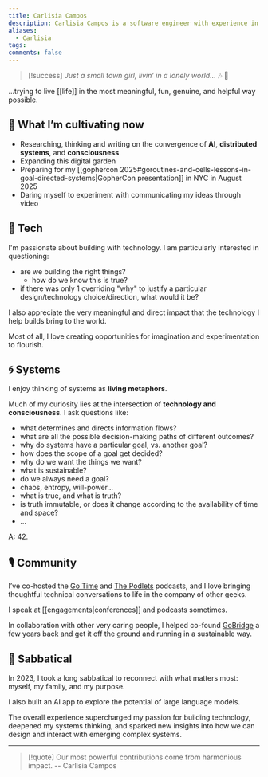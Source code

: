 ```yaml
---
title: Carlisia Campos
description: Carlisia Campos is a software engineer with experience in Go, distributed systems, and Cloud Native technologies. She is passionate about bridging the gap between complex technical concepts and intuitive mental models. Her work and research explore how ideas from biological and goal-directed systems can inform software design.
aliases:
  - Carlisia
tags:
comments: false
---
```


> [!success] _Just a small town girl, livin’ in a lonely world…_ 🎶 🎼

...trying to live [[life]] in the most meaningful, fun, genuine, and helpful way possible.

## 🌿 What I’m cultivating now

- Researching, thinking and writing on the convergence of **AI**, **distributed systems**, and **consciousness**  
- Expanding this digital garden
- Preparing for my [[gophercon 2025#goroutines-and-cells-lessons-in-goal-directed-systems|GopherCon presentation]] in NYC in August 2025
- Daring myself to experiment with communicating my ideas through video

## 🧠 Tech 

I'm passionate about building with technology. I am particularly interested in questioning:

- are we building the right things?
	- how do we know this is true?
- if there was only 1 overriding "why" to justify a particular design/technology choice/direction, what would it be?

I also appreciate the very meaningful and direct impact that the technology I help builds bring to the world.

Most of all, I love creating opportunities for imagination and experimentation to flourish.
## 🌀 Systems 

I enjoy thinking of systems as **living metaphors**.

Much of my curiosity lies at the intersection of **technology and consciousness**. I ask questions like:

- what determines and directs information flows?
- what are all the possible decision-making paths of different outcomes?
- why do systems have a particular goal, vs. another goal?
- how does the scope of a goal get decided?
- why do we want the things we want?
- what is sustainable?
- do we always need a goal?
- chaos, entropy, will-power... 
- what is true, and what is truth?
- is truth immutable, or does it change according to the availability of time and space?
- ...

A: 42.

## 🎙 Community

I’ve co-hosted the [Go Time](https://changelog.com/person/carlisia) and [The Podlets](https://www.thepodlets.io/) podcasts, and I love bringing thoughtful technical conversations to life in the company of other geeks.

I speak at [[engagements|conferences]] and podcasts sometimes.

In collaboration with other very caring people, I helped co-found [GoBridge](https://gobridge.org/) a few years back and get it off the ground and running in a sustainable way.

## 🧭 Sabbatical

In 2023, I took a long sabbatical to reconnect with what matters most: myself, my family, and my purpose.

I also built an AI app to explore the potential of large language models. 

The overall experience supercharged my passion for building technology, deepened my systems thinking, and sparked new insights into how we can design and interact with emerging complex systems.

---

> [!quote] 
> Our most powerful contributions come from harmonious impact. -- Carlisia Campos